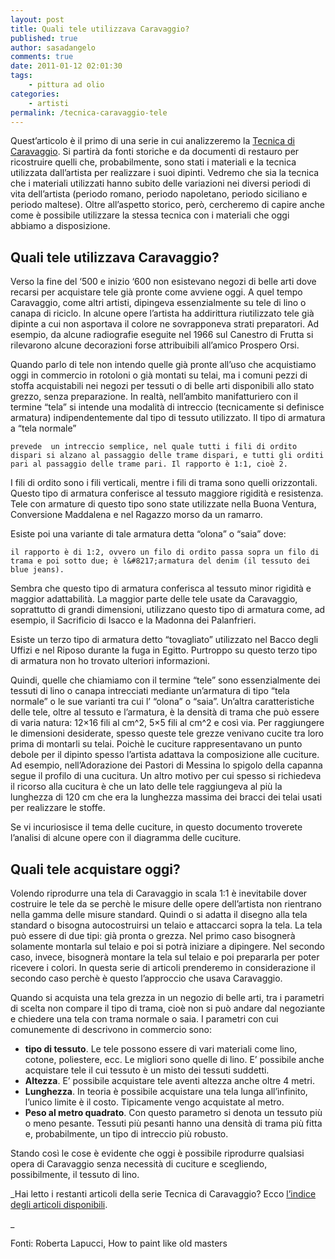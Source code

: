```yaml
---
layout: post
title: Quali tele utilizzava Caravaggio?
published: true
author: sasadangelo
comments: true
date: 2011-01-12 02:01:30
tags:
    - pittura ad olio
categories:
    - artisti
permalink: /tecnica-caravaggio-tele
---
```


  


Quest&#8217;articolo è il primo di una serie in cui analizzeremo la [Tecnica di Caravaggio][1]. Si partirà da fonti storiche e da documenti di restauro per ricostruire quelli che, probabilmente, sono stati i materiali e la tecnica utilizzata dall&#8217;artista per realizzare i suoi dipinti. Vedremo che sia la tecnica che i materiali utilizzati hanno subito delle variazioni nei diversi periodi di vita dell&#8217;artista (periodo romano, periodo napoletano, periodo siciliano e periodo maltese). Oltre all&#8217;aspetto storico, però, cercheremo di capire anche come è possibile utilizzare la stessa tecnica con i materiali che oggi abbiamo a disposizione.

## Quali tele utilizzava Caravaggio?

Verso la fine del &#8216;500 e inizio &#8216;600 non esistevano negozi di belle arti dove recarsi per acquistare tele già pronte come avviene oggi. A quel tempo Caravaggio, come altri artisti, dipingeva essenzialmente su tele di lino o canapa di riciclo. In alcune opere l&#8217;artista ha addirittura riutilizzato tele già dipinte a cui non asportava il colore ne sovrapponeva strati preparatori. Ad esempio, da alcune radiografie eseguite nel 1966 sul Canestro di Frutta si rilevarono alcune decorazioni forse attribuibili all&#8217;amico Prospero Orsi.

Quando parlo di tele non intendo quelle già pronte all&#8217;uso che acquistiamo oggi in commercio in rotoloni o già montati su telai, ma i comuni pezzi di stoffa acquistabili nei negozi per tessuti o di belle arti disponibili allo stato grezzo, senza preparazione. In realtà, nell&#8217;ambito manifatturiero con il termine &#8220;tela&#8221; si intende una modalità di intreccio (tecnicamente si definisce armatura) indipendentemente dal tipo di tessuto utilizzato. Il tipo di armatura a &#8220;tela normale&#8221;


  
    prevede  un intreccio semplice, nel quale tutti i fili di ordito dispari si alzano al passaggio delle trame dispari, e tutti gli orditi pari al passaggio delle trame pari. Il rapporto è 1:1, cioè 2.
  




I fili di ordito sono i fili verticali, mentre i fili di trama sono quelli orizzontali. Questo tipo di armatura conferisce al tessuto maggiore rigidità e resistenza. Tele con armature di questo tipo sono state utilizzate nella Buona Ventura, Conversione Maddalena e nel Ragazzo morso da un ramarro.


  


Esiste poi una variante di tale armatura detta &#8220;olona&#8221; o &#8220;saia&#8221; dove:


  
    il rapporto è di 1:2, ovvero un filo di ordito passa sopra un filo di trama e poi sotto due; è l&#8217;armatura del denim (il tessuto dei blue jeans).
  


Sembra che questo tipo di armatura conferisca al tessuto minor rigidità e maggior adattabilità. La maggior parte delle tele usate da Caravaggio, soprattutto di grandi dimensioni, utilizzano questo tipo di armatura come, ad esempio, il Sacrificio di Isacco e la Madonna dei Palanfrieri.

Esiste un terzo tipo di armatura detto &#8220;tovagliato&#8221; utilizzato nel Bacco degli Uffizi e nel Riposo durante la fuga in Egitto. Purtroppo su questo terzo tipo di armatura non ho trovato ulteriori informazioni.

Quindi, quelle che chiamiamo con il termine &#8220;tele&#8221; sono essenzialmente dei tessuti di lino o canapa intrecciati mediante un&#8217;armatura di tipo &#8220;tela normale&#8221; o le sue varianti tra cui l&#8217; &#8220;olona&#8221; o &#8220;saia&#8221;. Un&#8217;altra caratteristiche delle tele, oltre al tessuto e l&#8217;armatura, è la densità di trama che può essere di varia natura: 12&#215;16 fili al cm^2, 5&#215;5 fili al cm^2 e così via. Per raggiungere le dimensioni desiderate, spesso queste tele grezze venivano cucite tra loro prima di montarli su telai. Poichè le cuciture rappresentavano un punto debole per il dipinto spesso l&#8217;artista adattava la composizione alle cuciture. Ad esempio, nell&#8217;Adorazione dei Pastori di Messina lo spigolo della capanna segue il profilo di una cucitura. Un altro motivo per cui spesso si richiedeva il ricorso alla cucitura è che un lato delle tele raggiungeva al più la lunghezza di 120 cm che era la lunghezza massima dei bracci dei telai usati per realizzare le stoffe.


  


Se vi incuriosisce il tema delle cuciture, in questo documento troverete l&#8217;analisi di alcune opere con il diagramma delle cuciture.

## Quali tele acquistare oggi?

Volendo riprodurre una tela di Caravaggio in scala 1:1 è inevitabile dover costruire le tele da se perchè le misure delle opere dell&#8217;artista non rientrano nella gamma delle misure standard. Quindi o si adatta il disegno alla tela standard o bisogna autocostruirsi un telaio e attaccarci sopra la tela. La tela può essere di due tipi: già pronta o grezza. Nel primo caso bisognerà solamente montarla sul telaio e poi si potrà iniziare a dipingere. Nel secondo caso, invece, bisognerà montare la tela sul telaio e poi prepararla per poter ricevere i colori. In questa serie di articoli prenderemo in considerazione il secondo caso perchè è questo l&#8217;approccio che usava Caravaggio.

Quando si acquista una tela grezza in un negozio di belle arti, tra i parametri di scelta non compare il tipo di trama, cioè non si può andare dal negoziante e chiedere una tela con trama normale o saia. I parametri con cui comunemente di descrivono in commercio sono:

  * **tipo di tessuto**. Le tele possono essere di vari materiali come lino, cotone, poliestere, ecc. Le migliori sono quelle di lino. E&#8217; possibile anche acquistare tele il cui tessuto è un misto dei tessuti suddetti.
  * **Altezza**. E&#8217; possibile acquistare tele aventi altezza anche oltre 4 metri.
  * **Lunghezza**. In teoria è possibile acquistare una tela lunga all&#8217;infinito, l&#8217;unico limite è il costo. Tipicamente vengo acquistate al metro.
  * **Peso al metro quadrato**. Con questo parametro si denota un tessuto più o meno pesante. Tessuti più pesanti hanno una densità di trama più fitta e, probabilmente, un tipo di intreccio più robusto.

Stando così le cose è evidente che oggi è possibile riprodurre qualsiasi opera di Caravaggio senza necessità di cuciture e scegliendo, possibilmente, il tessuto di lino.

_Hai letto i restanti articoli della serie Tecnica di Caravaggio? Ecco [l&#8217;indice degli articoli disponibili][1].
  
_ 


  Fonti: Roberta Lapucci, How to paint like old masters


 [1]: https://www.disegnoepittura.it/tecnica-di-caravaggio/ "Tecnica di Caravaggio"